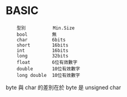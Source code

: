 BASIC
================

		型別		    Min.Size
	    bool 		 無
		char         6bits
		short        16bits
		int          16bits
		long         32bits
		float        6位有效數字
		double       10位有效數字
		long double  10位有效數字

byte 與 char 的差別在於 byte 是 unsigned char